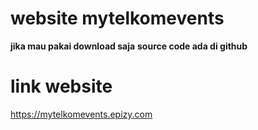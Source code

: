 # website mytelkomevents
**jika mau pakai download saja**
**source code ada di github**
# link website
https://mytelkomevents.epizy.com
